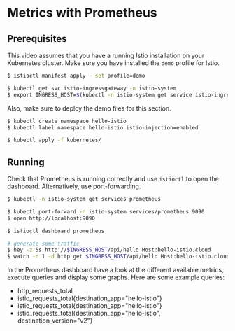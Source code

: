 # Metrics with Prometheus

## Prerequisites

This video assumes that you have a running Istio installation on your Kubernetes cluster. Make sure you have installed the `demo` profile for Istio.

```bash
$ istioctl manifest apply --set profile=demo

$ kubectl get svc istio-ingressgateway -n istio-system
$ export INGRESS_HOST=$(kubectl -n istio-system get service istio-ingressgateway -o jsonpath='{.status.loadBalancer.ingress[0].ip}')
```

Also, make sure to deploy the demo files for this section.

```bash
$ kubectl create namespace hello-istio
$ kubectl label namespace hello-istio istio-injection=enabled

$ kubectl apply -f kubernetes/
```

## Running

Check that Prometheus is running correctly and use `istioctl` to open the dashboard. Alternatively, use port-forwarding.

```bash
$ kubectl -n istio-system get services prometheus

$ kubectl port-forward -n istio-system services/prometheus 9090
$ open http://localhost:9090

$ istioctl dashboard prometheus

# generate some traffic
$ hey -z 5s http://$INGRESS_HOST/api/hello Host:hello-istio.cloud
$ watch -n 1 -d http get $INGRESS_HOST/api/hello Host:hello-istio.cloud
```

In the Prometheus dashboard have a look at the different available metrics, execute queries and display some graphs. Here are some example queries:

- http_requests_total
- istio_requests_total{destination_app="hello-istio"}
- istio_requests_total{destination_app="hello-istio"}
- istio_requests_total{destination_app="hello-istio", destination_version="v2"}